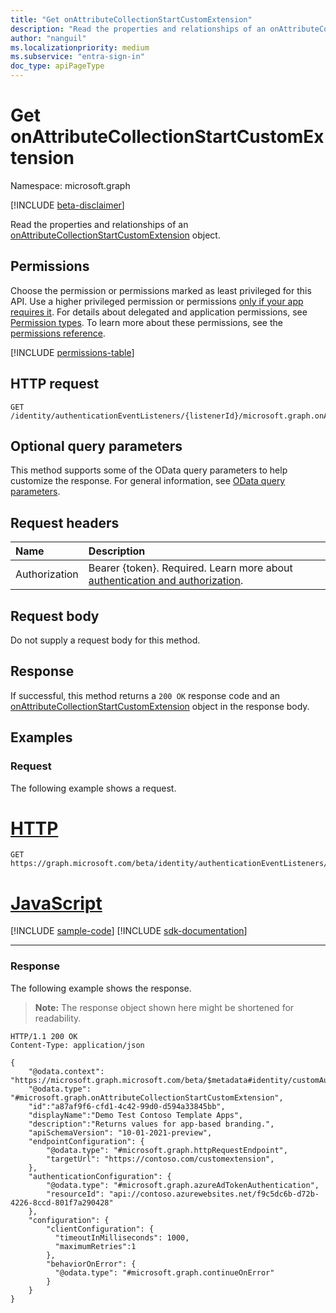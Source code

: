 ```yaml
---
title: "Get onAttributeCollectionStartCustomExtension"
description: "Read the properties and relationships of an onAttributeCollectionStartCustomExtension object."
author: "nanguil"
ms.localizationpriority: medium
ms.subservice: "entra-sign-in"
doc_type: apiPageType
---
```


# Get onAttributeCollectionStartCustomExtension

Namespace: microsoft.graph

[!INCLUDE [beta-disclaimer](../../includes/beta-disclaimer.md)]

Read the properties and relationships of an [onAttributeCollectionStartCustomExtension](../resources/onattributecollectionstartcustomextension.md) object.

## Permissions

Choose the permission or permissions marked as least privileged for this API. Use a higher privileged permission or permissions [only if your app requires it](/graph/permissions-overview#best-practices-for-using-microsoft-graph-permissions). For details about delegated and application permissions, see [Permission types](/graph/permissions-overview#permission-types). To learn more about these permissions, see the [permissions reference](/graph/permissions-reference).

<!-- { "blockType": "permissions", "name": "onattributecollectionstartcustomextension_get" } -->
[!INCLUDE [permissions-table](../includes/permissions/onattributecollectionstartcustomextension-get-permissions.md)]

## HTTP request

<!-- {
  "blockType": "ignored"
}
-->
``` http
GET /identity/authenticationEventListeners/{listenerId}/microsoft.graph.onAttributeCollectionStartListener/handler/microsoft.graph.onAttributeCollectionStartCustomExtensionHandler/customExtension
```

## Optional query parameters

This method supports some of the OData query parameters to help customize the response. For general information, see [OData query parameters](/graph/query-parameters).

## Request headers

|Name|Description|
|:---|:---|
|Authorization|Bearer {token}. Required. Learn more about [authentication and authorization](/graph/auth/auth-concepts).|

## Request body

Do not supply a request body for this method.

## Response

If successful, this method returns a `200 OK` response code and an [onAttributeCollectionStartCustomExtension](../resources/onattributecollectionstartcustomextension.md) object in the response body.

## Examples

### Request

The following example shows a request.
# [HTTP](#tab/http)
<!-- {
  "blockType": "request",
  "name": "get_onattributecollectionstartcustomextension"
}
-->
``` http
GET https://graph.microsoft.com/beta/identity/authenticationEventListeners/{listenerId}/microsoft.graph.onAttributeCollectionStartListener/handler/microsoft.graph.onAttributeCollectionStartCustomExtensionHandler/customExtension
```

# [JavaScript](#tab/javascript)
[!INCLUDE [sample-code](../includes/snippets/javascript/get-onattributecollectionstartcustomextension-javascript-snippets.md)]
[!INCLUDE [sdk-documentation](../includes/snippets/snippets-sdk-documentation-link.md)]

---

### Response

The following example shows the response.
>**Note:** The response object shown here might be shortened for readability.
<!-- {
  "blockType": "response",
  "truncated": true,
  "@odata.type": "microsoft.graph.onAttributeCollectionStartCustomExtension"
}
-->
``` http
HTTP/1.1 200 OK
Content-Type: application/json

{
    "@odata.context": "https://microsoft.graph.microsoft.com/beta/$metadata#identity/customAuthenticationExtensions/$entity",
    "@odata.type": "#microsoft.graph.onAttributeCollectionStartCustomExtension",
    "id":"a87af9f6-cfd1-4c42-99d0-d594a33845bb",
    "displayName":"Demo Test Contoso Template Apps",
    "description":"Returns values for app-based branding.",
    "apiSchemaVersion": "10-01-2021-preview",
    "endpointConfiguration": {
        "@odata.type": "#microsoft.graph.httpRequestEndpoint",
        "targetUrl": "https://contoso.com/customextension",
    },
    "authenticationConfiguration": {
        "@odata.type": "#microsoft.graph.azureAdTokenAuthentication",
        "resourceId": "api://contoso.azurewebsites.net/f9c5dc6b-d72b-4226-8ccd-801f7a290428"
    },
    "configuration": {
        "clientConfiguration": {
          "timeoutInMilliseconds": 1000,
          "maximumRetries":1
        },
        "behaviorOnError": {
          "@odata.type": "#microsoft.graph.continueOnError"
        }
    }
}
```


